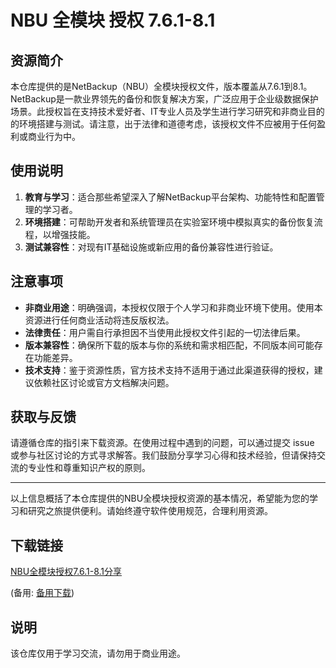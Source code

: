 # NBU 全模块 授权 7.6.1-8.1

## 资源简介

本仓库提供的是NetBackup（NBU）全模块授权文件，版本覆盖从7.6.1到8.1。NetBackup是一款业界领先的备份和恢复解决方案，广泛应用于企业级数据保护场景。此授权旨在支持技术爱好者、IT专业人员及学生进行学习研究和非商业目的的环境搭建与测试。请注意，出于法律和道德考虑，该授权文件不应被用于任何盈利或商业行为中。

## 使用说明

1. **教育与学习**：适合那些希望深入了解NetBackup平台架构、功能特性和配置管理的学习者。
2. **环境搭建**：可帮助开发者和系统管理员在实验室环境中模拟真实的备份恢复流程，以增强技能。
3. **测试兼容性**：对现有IT基础设施或新应用的备份兼容性进行验证。

## 注意事项

- **非商业用途**：明确强调，本授权仅限于个人学习和非商业环境下使用。使用本资源进行任何商业活动将违反版权法。
- **法律责任**：用户需自行承担因不当使用此授权文件引起的一切法律后果。
- **版本兼容性**：确保所下载的版本与你的系统和需求相匹配，不同版本间可能存在功能差异。
- **技术支持**：鉴于资源性质，官方技术支持不适用于通过此渠道获得的授权，建议依赖社区讨论或官方文档解决问题。

## 获取与反馈

请遵循仓库的指引来下载资源。在使用过程中遇到的问题，可以通过提交 issue 或参与社区讨论的方式寻求解答。我们鼓励分享学习心得和技术经验，但请保持交流的专业性和尊重知识产权的原则。

---

以上信息概括了本仓库提供的NBU全模块授权资源的基本情况，希望能为您的学习和研究之旅提供便利。请始终遵守软件使用规范，合理利用资源。

## 下载链接
[NBU全模块授权7.6.1-8.1分享](https://pan.quark.cn/s/b495f948ef40) 

(备用: [备用下载](https://pan.baidu.com/s/1Af3UtTDJfzigonNsB1AUqA?pwd=1234))

## 说明

该仓库仅用于学习交流，请勿用于商业用途。

